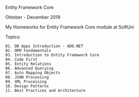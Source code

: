 Entity Framework Core

Oktober - December 2019

My Homeworks for Entity Framework Core module at SoftUni

Topics:

	01. DB Apps Introduction - ADO.NET
	02. ORM Fundamentals
	03. Introduction to Entity Framework Core
	04. Code First
	05. Entity Relations
	06. Advanced Querying
	07. Auto Mapping Objects
	08. JSON Processing
	09. XML Processing
	10. Design Patterns
	11. Best Practices and Architecture